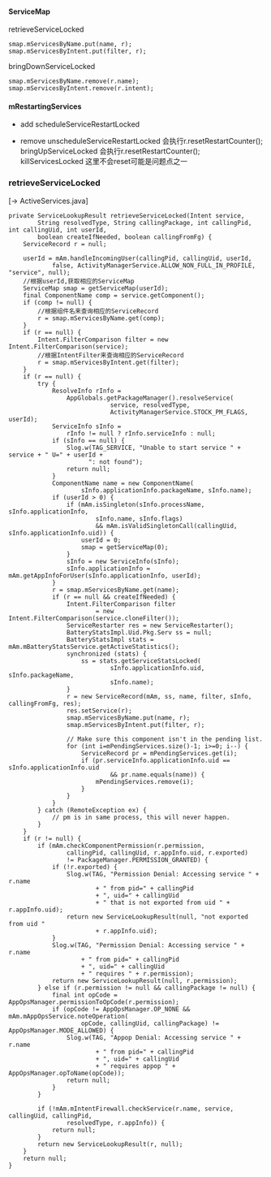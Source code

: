 #### ServiceMap
retrieveServiceLocked

    smap.mServicesByName.put(name, r);
    smap.mServicesByIntent.put(filter, r);

bringDownServiceLocked

    smap.mServicesByName.remove(r.name);
    smap.mServicesByIntent.remove(r.intent);


#### mRestartingServices

- add
scheduleServiceRestartLocked

- remove
unscheduleServiceRestartLocked 会执行r.resetRestartCounter();
bringUpServiceLocked 会执行r.resetRestartCounter();
killServicesLocked 这里不会reset可能是问题点之一


### retrieveServiceLocked

[-> ActiveServices.java]

    private ServiceLookupResult retrieveServiceLocked(Intent service,
            String resolvedType, String callingPackage, int callingPid, int callingUid, int userId,
            boolean createIfNeeded, boolean callingFromFg) {
        ServiceRecord r = null;

        userId = mAm.handleIncomingUser(callingPid, callingUid, userId,
                false, ActivityManagerService.ALLOW_NON_FULL_IN_PROFILE, "service", null);
        //根据userId,获取相应的ServiceMap
        ServiceMap smap = getServiceMap(userId);
        final ComponentName comp = service.getComponent();
        if (comp != null) {
            //根据组件名来查询相应的ServiceRecord
            r = smap.mServicesByName.get(comp);
        }
        if (r == null) {
            Intent.FilterComparison filter = new Intent.FilterComparison(service);
            //根据IntentFilter来查询相应的ServiceRecord
            r = smap.mServicesByIntent.get(filter);
        }
        if (r == null) {
            try {
                ResolveInfo rInfo =
                    AppGlobals.getPackageManager().resolveService(
                                service, resolvedType,
                                ActivityManagerService.STOCK_PM_FLAGS, userId);
                ServiceInfo sInfo =
                    rInfo != null ? rInfo.serviceInfo : null;
                if (sInfo == null) {
                    Slog.w(TAG_SERVICE, "Unable to start service " + service + " U=" + userId +
                          ": not found");
                    return null;
                }
                ComponentName name = new ComponentName(
                        sInfo.applicationInfo.packageName, sInfo.name);
                if (userId > 0) {
                    if (mAm.isSingleton(sInfo.processName, sInfo.applicationInfo,
                            sInfo.name, sInfo.flags)
                            && mAm.isValidSingletonCall(callingUid, sInfo.applicationInfo.uid)) {
                        userId = 0;
                        smap = getServiceMap(0);
                    }
                    sInfo = new ServiceInfo(sInfo);
                    sInfo.applicationInfo = mAm.getAppInfoForUser(sInfo.applicationInfo, userId);
                }
                r = smap.mServicesByName.get(name);
                if (r == null && createIfNeeded) {
                    Intent.FilterComparison filter
                            = new Intent.FilterComparison(service.cloneFilter());
                    ServiceRestarter res = new ServiceRestarter();
                    BatteryStatsImpl.Uid.Pkg.Serv ss = null;
                    BatteryStatsImpl stats = mAm.mBatteryStatsService.getActiveStatistics();
                    synchronized (stats) {
                        ss = stats.getServiceStatsLocked(
                                sInfo.applicationInfo.uid, sInfo.packageName,
                                sInfo.name);
                    }
                    r = new ServiceRecord(mAm, ss, name, filter, sInfo, callingFromFg, res);
                    res.setService(r);
                    smap.mServicesByName.put(name, r);
                    smap.mServicesByIntent.put(filter, r);

                    // Make sure this component isn't in the pending list.
                    for (int i=mPendingServices.size()-1; i>=0; i--) {
                        ServiceRecord pr = mPendingServices.get(i);
                        if (pr.serviceInfo.applicationInfo.uid == sInfo.applicationInfo.uid
                                && pr.name.equals(name)) {
                            mPendingServices.remove(i);
                        }
                    }
                }
            } catch (RemoteException ex) {
                // pm is in same process, this will never happen.
            }
        }
        if (r != null) {
            if (mAm.checkComponentPermission(r.permission,
                    callingPid, callingUid, r.appInfo.uid, r.exported)
                    != PackageManager.PERMISSION_GRANTED) {
                if (!r.exported) {
                    Slog.w(TAG, "Permission Denial: Accessing service " + r.name
                            + " from pid=" + callingPid
                            + ", uid=" + callingUid
                            + " that is not exported from uid " + r.appInfo.uid);
                    return new ServiceLookupResult(null, "not exported from uid "
                            + r.appInfo.uid);
                }
                Slog.w(TAG, "Permission Denial: Accessing service " + r.name
                        + " from pid=" + callingPid
                        + ", uid=" + callingUid
                        + " requires " + r.permission);
                return new ServiceLookupResult(null, r.permission);
            } else if (r.permission != null && callingPackage != null) {
                final int opCode = AppOpsManager.permissionToOpCode(r.permission);
                if (opCode != AppOpsManager.OP_NONE && mAm.mAppOpsService.noteOperation(
                        opCode, callingUid, callingPackage) != AppOpsManager.MODE_ALLOWED) {
                    Slog.w(TAG, "Appop Denial: Accessing service " + r.name
                            + " from pid=" + callingPid
                            + ", uid=" + callingUid
                            + " requires appop " + AppOpsManager.opToName(opCode));
                    return null;
                }
            }

            if (!mAm.mIntentFirewall.checkService(r.name, service, callingUid, callingPid,
                    resolvedType, r.appInfo)) {
                return null;
            }
            return new ServiceLookupResult(r, null);
        }
        return null;
    }
